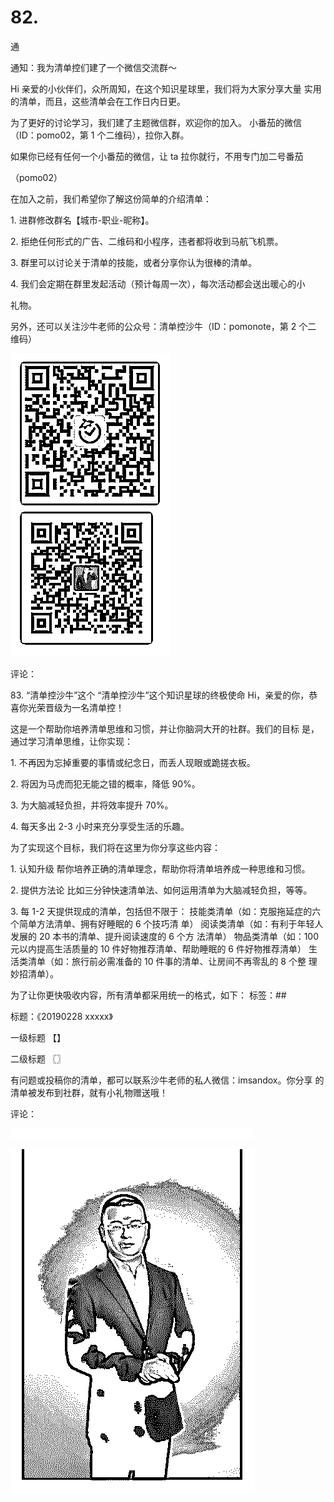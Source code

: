 # 82.

通

通知：我为清单控们建了一个微信交流群～

Hi 亲爱的小伙伴们，众所周知，在这个知识星球里，我们将为大家分享大量 实用的清单，而且，这些清单会在工作日内日更。

为了更好的讨论学习，我们建了主题微信群，欢迎你的加入。 小番茄的微信（ID：pomo02，第 1 个二维码），拉你入群。

如果你已经有任何一个小番茄的微信，让 ta 拉你就行，不用专门加二号番茄

（pomo02）

在加入之前，我们希望你了解这份简单的介绍清单：

1\. 进群修改群名【城市-职业-昵称】。

2\. 拒绝任何形式的广告、二维码和小程序，违者都将收到马航飞机票。

3\. 群里可以讨论关于清单的技能，或者分享你认为很棒的清单。

4\. 我们会定期在群里发起活动（预计每周一次），每次活动都会送出暖心的小

礼物。

另外，还可以关注沙牛老师的公众号：清单控沙牛（ID：pomonote，第 2 个二 维码）

![image](img/Image_186.png)

评论：

83\. “清单控沙牛”这个 “清单控沙牛”这个知识星球的终极使命 Hi，亲爱的你，恭喜你光荣晋级为一名清单控！

这是一个帮助你培养清单思维和习惯，并让你脑洞大开的社群。我们的目标 是，通过学习清单思维，让你实现：

1\. 不再因为忘掉重要的事情或纪念日，而丢人现眼或跪搓衣板。

2\. 将因为马虎而犯无能之错的概率，降低 90%。

3\. 为大脑减轻负担，并将效率提升 70%。

4\. 每天多出 2-3 小时来充分享受生活的乐趣。

为了实现这个目标，我们将在这里为你分享这些内容：

1\. 认知升级 帮你培养正确的清单理念，帮助你将清单培养成一种思维和习惯。

2\. 提供方法论 比如三分钟快速清单法、如何运用清单为大脑减轻负担，等等。

3\. 每 1-2 天提供现成的清单，包括但不限于： 技能类清单（如：克服拖延症的六个简单方法清单、拥有好睡眠的 6 个技巧清 单） 阅读类清单（如：有利于年轻人发展的 20 本书的清单、提升阅读速度的 6 个方 法清单） 物品类清单（如：100 元以内提高生活质量的 10 件好物推荐清单、帮助睡眠的 6 件好物推荐清单） 生活类清单（如：旅行前必需准备的 10 件事的清单、让房间不再零乱的 8 个整 理妙招清单）。

为了让你更快吸收内容，所有清单都采用统一的格式，如下： 标签：##

标题：《20190228 xxxxx》

一级标题 【】

二级标题 〖〗

有问题或投稿你的清单，都可以联系沙牛老师的私人微信：imsandox。你分享 的清单被发布到社群，就有小礼物赠送哦！

评论：

![image](img/Image_187.png)

![image](img/Image_188.png)